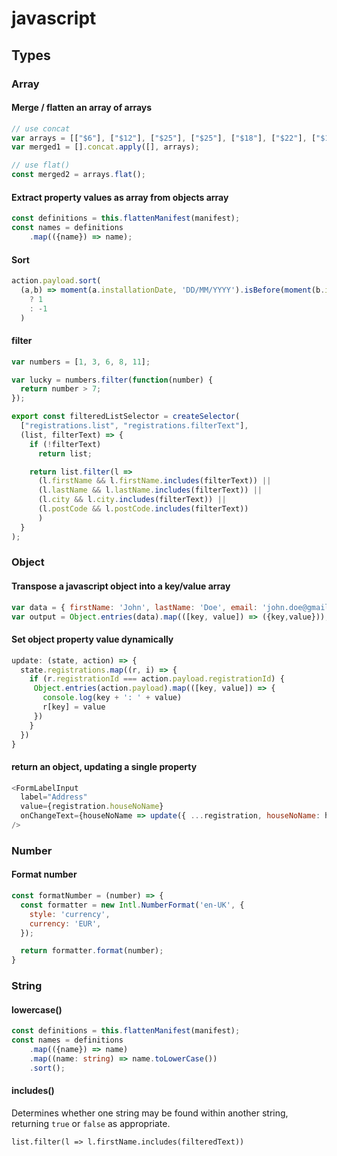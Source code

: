 # javascript

## Types

### Array

#### Merge / flatten an array of arrays

```javascript
// use concat
var arrays = [["$6"], ["$12"], ["$25"], ["$25"], ["$18"], ["$22"], ["$10"]];
var merged1 = [].concat.apply([], arrays);

// use flat()
const merged2 = arrays.flat();
```

#### Extract property values as array from objects array

```typescript
const definitions = this.flattenManifest(manifest);
const names = definitions
    .map(({name}) => name);
```

#### Sort

```javascript
action.payload.sort(
  (a,b) => moment(a.installationDate, 'DD/MM/YYYY').isBefore(moment(b.installationDate, 'DD/MM/YYYY')) 
    ? 1 
    : -1
  )
```

#### filter

```javascript
var numbers = [1, 3, 6, 8, 11];

var lucky = numbers.filter(function(number) {
  return number > 7;
});

export const filteredListSelector = createSelector(
  ["registrations.list", "registrations.filterText"],
  (list, filterText) => {
    if (!filterText) 
      return list;

    return list.filter(l => 
      (l.firstName && l.firstName.includes(filterText)) ||
      (l.lastName && l.lastName.includes(filterText)) ||
      (l.city && l.city.includes(filterText)) ||
      (l.postCode && l.postCode.includes(filterText))
      )
  }
);
```

### Object

#### Transpose a javascript object into a key/value array

```javascript
var data = { firstName: 'John', lastName: 'Doe', email: 'john.doe@gmail.com' }
var output = Object.entries(data).map(([key, value]) => ({key,value}));
```

#### Set object property value dynamically

```javascript
update: (state, action) => {
  state.registrations.map((r, i) => {
    if (r.registrationId === action.payload.registrationId) {
     Object.entries(action.payload).map(([key, value]) => {
       console.log(key + ': ' + value)
       r[key] = value
     })
    }
  })
}
```

#### return an object, updating a single property

```javascript
<FormLabelInput
  label="Address"
  value={registration.houseNoName}
  onChangeText={houseNoName => update({ ...registration, houseNoName: houseNoName})}
/>
```

### Number

#### Format number

```javascript
const formatNumber = (number) => {
  const formatter = new Intl.NumberFormat('en-UK', {
    style: 'currency',
    currency: 'EUR',
  });

  return formatter.format(number);
} 
```

### String

#### lowercase\(\)

```typescript
const definitions = this.flattenManifest(manifest);
const names = definitions
    .map(({name}) => name)
    .map((name: string) => name.toLowerCase())
    .sort();
```

#### includes\(\)

Determines whether one string may be found within another string, returning `true` or `false` as appropriate.

```text
list.filter(l => l.firstName.includes(filteredText))
```

